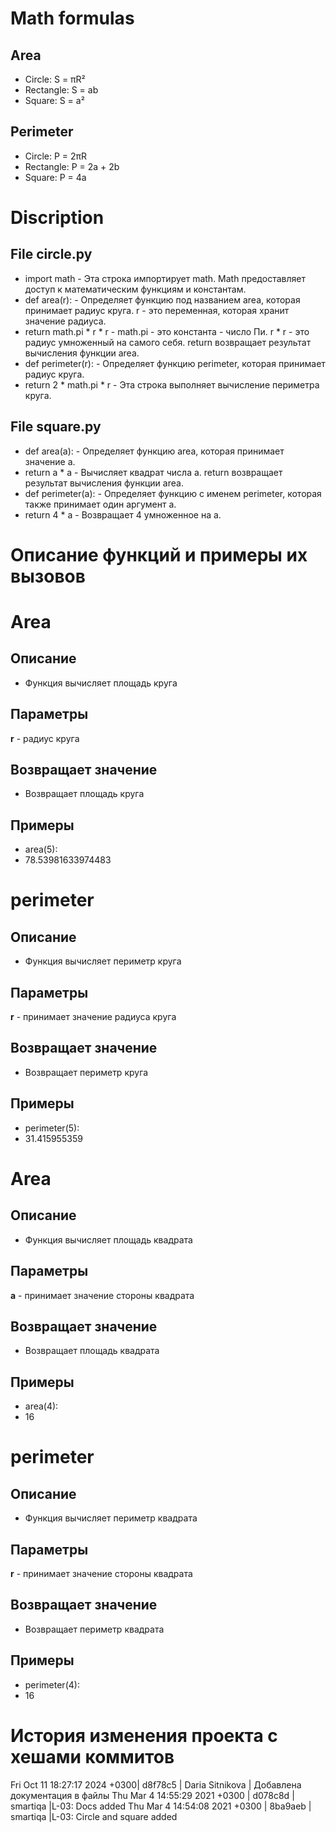 # Math formulas
## Area
- Circle: S = πR²
- Rectangle: S = ab
- Square: S = a²

## Perimeter
- Circle: P = 2πR
- Rectangle: P = 2a + 2b
- Square: P = 4a
# Discription
## File circle.py
- import math - Эта строка импортирует math. Math предоставляет доступ к математическим функциям и константам.
- def area(r): - Определяет функцию под названием area, которая принимает радиус круга. r - это переменная, которая хранит значение радиуса.
- return math.pi * r * r - math.pi - это константа - число Пи. r * r - это радиус умноженный на самого себя. return возвращает результат вычисления функции area.
- def perimeter(r): - Определяет функцию perimeter, которая принимает радиус круга. 
- return 2 * math.pi * r - Эта строка выполняет вычисление периметра круга.
## File square.py
- def area(a): - Определяет функцию area, которая принимает значение a. 
- return a * a - Вычисляет квадрат числа a. return возвращает результат вычисления функции area. 
- def perimeter(a): - Определяет функцию с именем perimeter, которая также принимает один аргумент a. 
- return 4 * a - Возвращает 4 умноженное на a.
# Описание функций и примеры их вызовов
# Area
## Описание
- Функция вычисляет площадь круга
## Параметры
**r** - радиус круга
## Возвращает значение
- Возвращает площадь круга
## Примеры
- area(5):
- 78.53981633974483
# perimeter
## Описание
- Функция вычисляет периметр круга
## Параметры
**r** - принимает значение радиуса круга
## Возвращает значение
- Возвращает периметр круга
## Примеры
- perimeter(5):
- 31.415955359
# Area
## Описание
- Функция вычисляет площадь квадрата
## Параметры
**a** - принимает значение стороны квадрата
## Возвращает значение
- Возвращает площадь квадрата
## Примеры
- area(4):
- 16
# perimeter
## Описание
- Функция вычисляет периметр квадрата
## Параметры
**r** - принимает значение стороны квадрата
## Возвращает значение
- Возвращает периметр квадрата
## Примеры
- perimeter(4):
- 16
# История изменения проекта с хешами коммитов

Fri Oct 11 18:27:17 2024 +0300| d8f78c5 | Daria Sitnikova |  Добавлена документация в файлы
Thu Mar 4 14:55:29 2021 +0300 | d078c8d | smartiqa |L-03: Docs added
Thu Mar 4 14:54:08 2021 +0300 | 8ba9aeb | smartiqa |L-03: Circle and square added